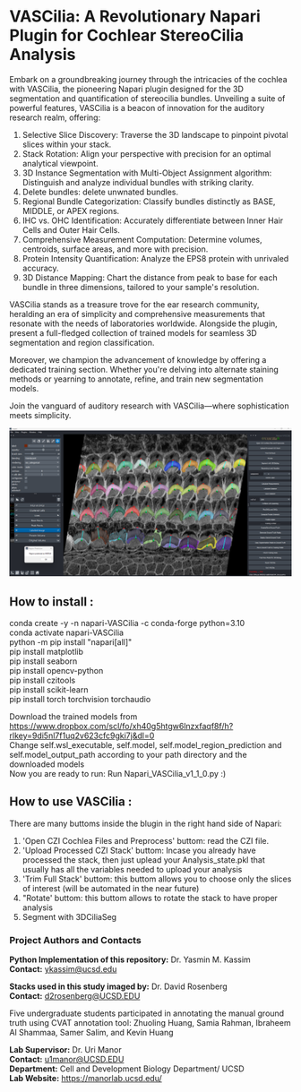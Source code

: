 # VASCilia: A Revolutionary Napari Plugin for Cochlear StereoCilia Analysis
 
 Embark on a groundbreaking journey through the intricacies of the cochlea with VASCilia, the pioneering Napari plugin designed for the 3D segmentation and quantification of stereocilia bundles. Unveiling a suite of powerful features, VASCilia is a beacon of innovation for the auditory research realm, offering:

1. Selective Slice Discovery: Traverse the 3D landscape to pinpoint pivotal slices within your stack.
2. Stack Rotation: Align your perspective with precision for an optimal analytical viewpoint.
3. 3D Instance Segmentation with Multi-Object Assignment algorithm: Distinguish and analyze individual bundles with striking clarity.
4. Delete bundles: delete unwnated bundles.
6. Regional Bundle Categorization: Classify bundles distinctly as BASE, MIDDLE, or APEX regions.
7. IHC vs. OHC Identification: Accurately differentiate between Inner Hair Cells and Outer Hair Cells.
8. Comprehensive Measurement Computation: Determine volumes, centroids, surface areas, and more with precision.
9. Protein Intensity Quantification: Analyze the EPS8 protein with unrivaled accuracy.
10. 3D Distance Mapping: Chart the distance from peak to base for each bundle in three dimensions, tailored to your sample's resolution.

VASCilia stands as a treasure trove for the ear research community, heralding an era of simplicity and comprehensive measurements that resonate with the needs of laboratories worldwide. Alongside the plugin,  present a full-fledged collection of trained models for seamless 3D segmentation and region classification.

Moreover, we champion the advancement of knowledge by offering a dedicated training section. Whether you're delving into alternate staining methods or yearning to annotate, refine, and train new segmentation models.  

Join the vanguard of auditory research with VASCilia—where sophistication meets simplicity.

![Pipeline Diagram](images/VASCilia.png)


## How to install :  

conda create -y -n napari-VASCilia -c conda-forge python=3.10  
conda activate napari-VASCilia  
python -m pip install "napari[all]"  
pip install matplotlib  
pip install seaborn  
pip install opencv-python  
pip install czitools  
pip install scikit-learn  
pip install torch torchvision torchaudio  

Download the trained models from https://www.dropbox.com/scl/fo/xh40g5htgw6lnzxfaqf8f/h?rlkey=9di5nl7f1uq2v623cfc9gki7j&dl=0  
Change self.wsl_executable, self.model, self.model_region_prediction and self.model_output_path according to your path directory and the downloaded models  
Now you are ready to run: Run Napari_VASCilia_v1_1_0.py  :)  

## How to use VASCilia :  
There are many buttoms inside the blugin in the right hand side of Napari:
1. 'Open CZI Cochlea Files and Preprocess' buttom: read the CZI file.
2. 'Upload Processed CZI Stack' buttom: Incase you already have processed the stack, then just uplead your Analysis_state.pkl that usually has all the variables needed to upload your analysis
3. 'Trim Full Stack' buttom: this buttom allows you to choose only the slices of interest (will be automated in the near future)
4. "Rotate' buttom: this buttom allows to rotate the stack to have proper analysis
5. Segment with 3DCiliaSeg

### Project Authors and Contacts

**Python Implementation of this repository:** Dr. Yasmin M. Kassim    
**Contact:** ykassim@ucsd.edu

**Stacks used in this study imaged by:** Dr. David Rosenberg   
**Contact:** d2rosenberg@UCSD.EDU

Five undergraduate students participated in annotating the manual ground truth using CVAT annotation tool: Zhuoling Huang, Samia Rahman, Ibraheem Al Shammaa, Samer Salim, and Kevin Huang 

**Lab Supervisor:** Dr. Uri Manor   
**Contact:** u1manor@UCSD.EDU  
**Department:** Cell and Development Biology Department/ UCSD  
**Lab Website:** https://manorlab.ucsd.edu/





